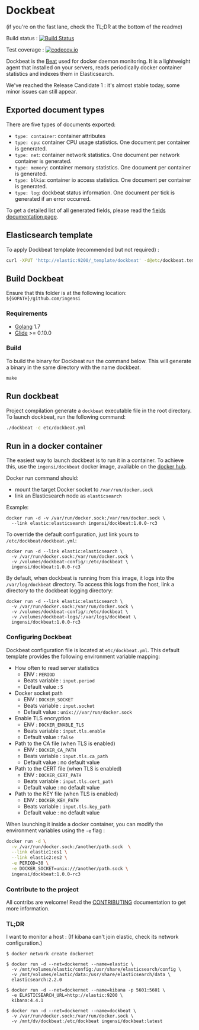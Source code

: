 # Dockbeat

(if you're on the fast lane, check the TL;DR at the bottom of the readme)

Build status : [![Build Status](https://travis-ci.org/Ingensi/dockbeat.svg?branch=develop)](https://travis-ci.org/Ingensi/dockbeat)

Test coverage : [![codecov.io](http://codecov.io/github/Ingensi/dockbeat/coverage.svg?branch=develop)](http://codecov.io/github/Ingensi/dockbeat?branch=develop)

Dockbeat is the [Beat](https://www.elastic.co/products/beats) used for docker daemon monitoring. It is a lightweight agent that installed on your servers, reads periodically docker container statistics and indexes them in Elasticsearch.

We've reached the Release Candidate 1 : it's almost stable today, some minor issues can still appear.

## Exported document types

There are five types of documents exported:

- `type: container`: container attributes
- `type: cpu`: container CPU usage statistics. One document per container is generated.
- `type: net`: container network statistics. One document per network container is generated.
- `type: memory`: container memory statistics. One document per container is generated.
- `type: blkio`: container io access statistics. One document per container is generated.
- `type: log`: dockbeat status information. One document per tick is generated if an error occurred.

To get a detailed list of all generated fields, please read the [fields documentation page](docs/fields.asciidoc).

## Elasticsearch template 

To apply Dockbeat template (recommended but not required) :

```bash
curl -XPUT 'http://elastic:9200/_template/dockbeat' -d@etc/dockbeat.template.json
```
    
## Build Dockbeat

Ensure that this folder is at the following location:
`${GOPATH}/github.com/ingensi`


### Requirements

* [Golang](https://golang.org/dl/) 1.7
* [Glide](https://github.com/Masterminds/glide) >= 0.10.0


### Build

To build the binary for Dockbeat run the command below. This will generate a binary
in the same directory with the name dockbeat.

```
make
```
 
## Run dockbeat

Project compilation generate a `dockbeat` executable file in the root directory. To launch dockbeat, run the following command:

```bash
./dockbeat -c etc/dockbeat.yml
```

## Run in a docker container

The easiest way to launch dockbeat is to run it in a container. To achieve this, use the `ingensi/dockbeat` docker image, available on the [docker hub](https://hub.docker.com/r/ingensi/dockbeat/).

Docker run command should:

* mount the target Docker socket to `/var/run/docker.sock`
* link an Elasticsearch node as `elasticsearch`

Example:

```
docker run -d -v /var/run/docker.sock:/var/run/docker.sock \
  --link elastic:elasticsearch ingensi/dockbeat:1.0.0-rc3
```

To override the default configuration, just link yours to `/etc/dockbeat/dockbeat.yml`:

```
docker run -d --link elastic:elasticsearch \
  -v /var/run/docker.sock:/var/run/docker.sock \
  -v /volumes/dockbeat-config/:/etc/dockbeat \
  ingensi/dockbeat:1.0.0-rc3
```

By default, when dockbeat is running from this image, it logs into the `/var/log/dockbeat` directory. To access this logs from the host, link a directory to the dockbeat logging directory:
```
docker run -d --link elastic:elasticsearch \
  -v /var/run/docker.sock:/var/run/docker.sock \
  -v /volumes/dockbeat-config/:/etc/dockbeat \
  -v /volumes/dockbeat-logs/:/var/logs/dockbeat \
  ingensi/dockbeat:1.0.0-rc3
```

### Configuring Dockbeat

Dockbeat configuration file is located at `etc/dockbeat.yml`. This default template provides the following environment variable mapping:

  - How often to read server statistics 
    - ENV : `PERIOD`
    - Beats variable : `input.period`
    - Default value : `5`
  - Docker socket path
    - ENV : `DOCKER_SOCKET`
    - Beats variable : `input.socket`
    - Default value : `unix:///var/run/docker.sock`
  - Enable TLS encryption
    - ENV : `DOCKER_ENABLE_TLS`
    - Beats variable : `input.tls.enable`
    - Default value : `false`
  - Path to the CA file (when TLS is enabled)
    - ENV : `DOCKER_CA_PATH`
    - Beats variable : `input.tls.ca_path`
    - Default value : no default value
  - Path to the CERT file (when TLS is enabled)
    - ENV : `DOCKER_CERT_PATH`
    - Beats variable : `input.tls.cert_path`
    - Default value : no default value
  - Path to the KEY file (when TLS is enabled)
    - ENV : `DOCKER_KEY_PATH`
    - Beats variable : `input.tls.key_path`
    - Default value : no default value
                                       
When launching it inside a docker container, you can modify the environment variables using the `-e` flag :

```bash
docker run -d \
  -v /var/run/docker.sock:/another/path.sock  \
  --link elastic1:es1 \
  --link elastic2:es2 \
  -e PERIOD=30 \
  -e DOCKER_SOCKET=unix:///another/path.sock \
  ingensi/dockbeat:1.0.0-rc3
```

### Contribute to the project

All contribs are welcome! Read the [CONTRIBUTING](CONTRIBUTING.md) documentation to get more information.

### TL;DR

I want to monitor a host :
(If kibana can't join elastic, check its network configuration.)

```
$ docker network create dockernet

$ docker run -d --net=dockernet --name=elastic \
  -v /mnt/volumes/elastic/config:/usr/share/elasticsearch/config \
  -v /mnt/volumes/elastic/data:/usr/share/elasticsearch/data \
  elasticsearch:2.2.0

$ docker run -d --net=dockernet --name=kibana -p 5601:5601 \
  -e ELASTICSEARCH_URL=http://elastic:9200 \
  kibana:4.4.1

$ docker run -d --net=dockernet --name=dockbeat \
  -v /var/run/docker.sock:/var/run/docker.sock \
  -v /mnt/dv/dockbeat:/etc/dockbeat ingensi/dockbeat:latest

```
